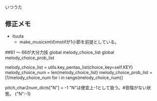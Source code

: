 いつうた


## 修正メモ

- ituuta  
  - make_musicxmlのmotifが1小節を前提としている。


##61 ～ 66が大分力技
  global melody_choice_list
  global melody_choice_prob_list 

  melody_choice_list       = utils.key_pentas_list(choice_key=self.KEY) 
  melody_choice_num        = len(melody_choice_list)
  melody_choice_prob_list  = [1/melody_choice_num for i in range(melody_choice_num)]


pitch_char2num_dicts["N"] = -1
"N"は便宜上-1として扱う。#音階がない状態。
{"N":-1}
